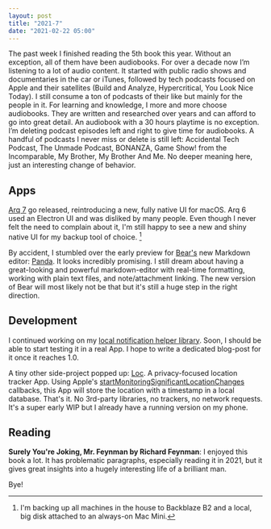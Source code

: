 ```yaml
---
layout: post
title: "2021-7"
date: "2021-02-22 05:00"
---
```

The past week I finished reading the 5th book this year. Without an exception, all of them have been audiobooks. For over a decade now I’m listening to a lot of audio content. It started with public radio shows and documentaries in the car or iTunes, followed by tech podcasts focused on Apple and their satellites (Build and Analyze, Hypercritical, You Look Nice Today). I still consume a ton of podcasts of their like but mainly for the people in it. For learning and knowledge, I more and more choose audiobooks. They are written and researched over years and can afford to go into great detail. An audiobook with a 30 hours playtime is no exception. I’m deleting podcast episodes left and right to give time for audiobooks. A handful of podcasts I never miss or delete is still left: Accidental Tech Podcast, The Unmade Podcast, BONANZA, Game Show! from the Incomparable, My Brother, My Brother And Me.
No deeper meaning here, just an interesting change of behavior.

## Apps
[Arq 7](https://www.arqbackup.com/download/arqbackup/arq7_release_notes.html) go released, reintroducing a new, fully native UI for macOS. Arq 6 used an Electron UI and was disliked by many people. Even though I never felt the need to complain about it, I'm still happy to see a new and shiny native UI for my backup tool of choice. [^1]

By accident, I stumbled over the early preview for [Bear's](https://bear.app) new Markdown editor: [Panda](https://bear.app/alpha/). It looks incredibly promising. I still dream about having a great-looking and powerful markdown-editor with real-time formatting, working with plain text files, and note/attachment linking. The new version of Bear will most likely not be that but it's still a huge step in the right direction.

## Development
I continued working on my [local notification helper library](https://github.com/hartlco/nocally). Soon, I should be able to start testing it in a real App. I hope to write a dedicated blog-post for it once it reaches 1.0.

A tiny other side-project popped up: [Loc](https://github.com/hartlco/Loc). A privacy-focused location tracker App. Using Apple's [startMonitoringSignificantLocationChanges](https://developer.apple.com/documentation/corelocation/cllocationmanager/1423531-startmonitoringsignificantlocati) callbacks, this App will store the location with a timestamp in a local database. That's it. No 3rd-party libraries, no trackers, no network requests. It's a super early WIP but I already have a running version on my phone.

## Reading
**Surely You're Joking, Mr. Feynman by Richard Feynman**: I enjoyed this book a lot. It has problematic paragraphs, especially reading it in 2021, but it gives great insights into a hugely interesting life of a brilliant man.

Bye!


[^1]: I'm backing up all machines in the house to Backblaze B2 and a local, big disk attached to an always-on Mac Mini.